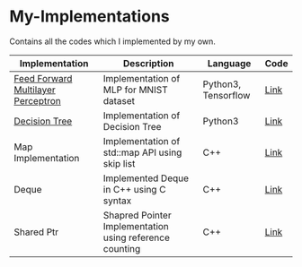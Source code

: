 # My-Implementations
Contains all the codes which I implemented by my own. 

|Implementation|Description|Language|Code|
|---|---|---|---|
|[Feed Forward Multilayer Perceptron](https://en.wikipedia.org/wiki/Feedforward_neural_network)|Implementation of MLP for MNIST dataset|Python3, Tensorflow|[Link](Machine-Learning/Feed-Forward-Neural-Network.py)|
|[Decision Tree](https://en.wikipedia.org/wiki/Decision_tree)|Implementation of Decision Tree|Python3|[Link](Machine-Learning/Decision-Tree.py)|
|Map Implementation|Implementation of std::map API using skip list|C++|[Link](C++/Map/Map.hpp)|
|Deque|Implemented Deque in C++ using C syntax|C++|[Link](C++/Deque/Deque.hpp)|
|Shared Ptr|Shapred Pointer Implementation using reference counting|C++|[Link](C++/SharedPtr/SharedPtr.hpp)|
